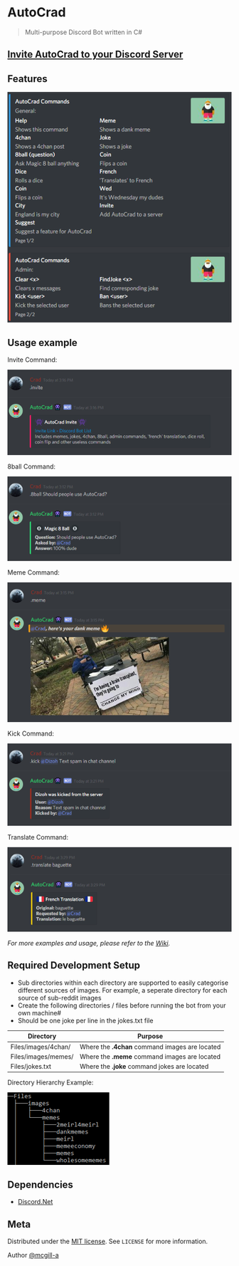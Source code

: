 # AutoCrad
> Multi-purpose Discord Bot written in C#

## [Invite AutoCrad to your Discord Server](https://discordbots.org/bot/351821932544393218)

## Features

![](misc/demo/features.png)


## Usage example

Invite Command:

![](misc/demo/invite.png)

8ball Command:

![](misc/demo/8ball.png)

Meme Command:

![](misc/demo/meme.png)

Kick Command:

![](misc/demo/kick.png)

Translate Command:

![](misc/demo/translate.png)

_For more examples and usage, please refer to the [Wiki][wiki]._


## Required Development Setup

* Sub directories within each directory are supported to easily categorise different sources of images. For example, a seperate directory for each source of sub-reddit images
* Create the following directories / files before running the bot from your own machine#
* Should be one joke per line in the jokes.txt file

| Directory          | Purpose     |
| -------------------|-------------|
| Files/images/4chan/| Where the <b>.4chan</b> command images are located |
| Files/images/memes/| Where the <b>.meme</b> command images are located  |
| Files/jokes.txt    | Where the <b>.joke</b> command jokes are located   |

Directory Hierarchy Example:

![](misc/directory_hierarchy_example.png)


## Dependencies

* [Discord.Net](https://github.com/RogueException/Discord.Net)

## Meta

Distributed under the [MIT license](https://choosealicense.com/licenses/mit/). See ``LICENSE`` for more information.

Author [@mcgill-a](https://github.com/mcgill-a)



<!-- Markdown link & img dfn's -->
[npm-image]: https://img.shields.io/npm/v/datadog-metrics.svg?style=flat-square
[npm-url]: https://npmjs.org/package/datadog-metrics
[npm-downloads]: https://img.shields.io/npm/dm/datadog-metrics.svg?style=flat-square
[travis-image]: https://img.shields.io/travis/dbader/node-datadog-metrics/master.svg?style=flat-square
[travis-url]: https://travis-ci.org/dbader/node-datadog-metrics
[wiki]: https://github.com/mcgill-a/AutoCrad/wiki
